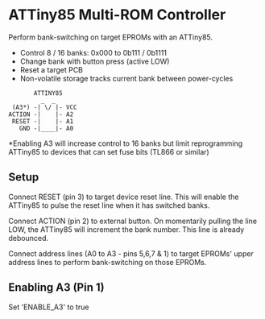 # ATTiny85 Multi-ROM Controller

Perform bank-switching on target EPROMs with an ATTiny85.

* Control 8 / 16 banks: 0x000 to 0b111 / 0b1111
* Change bank with button press (active LOW)
* Reset a target PCB 
* Non-volatile storage tracks current bank between power-cycles 

```
       ATTINY85
         _  _
 (A3*) -| \/ |- VCC
ACTION -|    |- A2  
 RESET -|    |- A1
   GND -|____|- A0
```
*Enabling A3 will increase control to 16 banks but limit reprogramming ATTiny85 to devices that can set fuse bits (TL866 or similar)

## Setup

Connect RESET (pin 3) to target device reset line. This will enable the ATTiny85 to pulse the reset line when it has switched banks.

Connect ACTION (pin 2) to external button. On momentarily pulling the line LOW, the ATTiny85 will increment the bank number. This line is already debounced.

Connect address lines (A0 to A3 - pins 5,6,7 & 1) to target EPROMs' upper address lines to perform bank-switching on those EPROMs. 

## Enabling A3 (Pin 1)

Set 'ENABLE_A3' to true